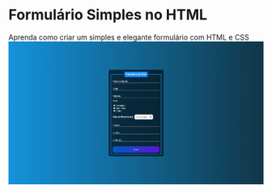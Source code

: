 # Formulário Simples no HTML
Aprenda como criar um simples e elegante formulário com HTML e CSS
<br>
<img src="Picture/print.png">
<br>
